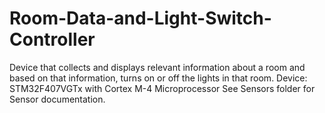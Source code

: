 # Room-Data-and-Light-Switch-Controller
Device that collects and displays relevant information about a room and based on that information, turns on or off the lights in that room.
Device: STM32F407VGTx with Cortex M-4 Microprocessor
See Sensors folder for Sensor documentation.

